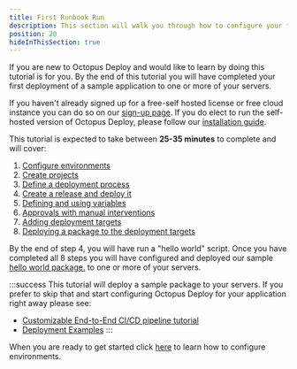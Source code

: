 ```yaml
---
title: First Runbook Run
description: This section will walk you through how to configure your first runbook run in Octopus Deploy.
position: 20
hideInThisSection: true
---
```


If you are new to Octopus Deploy and would like to learn by doing this tutorial is for you.  By the end of this tutorial you will have completed your first deployment of a sample application to one or more of your servers.

If you haven't already signed up for a free-self hosted license or free cloud instance you can do so on our [sign-up page](https://octopus.com/free).  If you do elect to run the self-hosted version of Octopus Deploy, please follow our [installation guide](docs/installation/index.md#install-octopus).  

This tutorial is expected to take between **25-35 minutes** to complete and will cover:

1. [Configure environments](docs/getting-started/first-deployment/configure-environments.md)
2. [Create projects](docs/getting-started/first-deployment/create-projects.md)
3. [Define a deployment process](docs/getting-started/first-deployment/define-the-deployment-process.md)
4. [Create a release and deploy it](/docs/getting-started/first-deployment/create-and-deploy-a-release.md)
5. [Defining and using variables](/docs/getting-started/first-deployment/define-and-use-variables.md)
6. [Approvals with manual interventions](/docs/getting-started/first-deployment/approvals-with-manual-interventions.md)
7. [Adding deployment targets](/docs/getting-started/first-deployment/add-deployment-targets.md)
8. [Deploying a package to the deployment targets](/docs/getting-started/first-deployment/deploy-a-package.md)

By the end of step 4, you will have run a "hello world" script.  Once you have completed all 8 steps you will have configured and deployed our sample [hello world package.](https://octopus.com/images/docs/hello-world.1.0.0.zip) to one or more of your servers.

:::success
This tutorial will deploy a sample package to your servers.  If you prefer to skip that and start configuring Octopus Deploy for your application right away please see:

- [Customizable End-to-End CI/CD pipeline tutorial](https://octopus.com/docs/guides)
- [Deployment Examples](/docs/deployments/index.md)
:::

When you are ready to get started click [here](docs/getting-started/first-deployment/configure-environments.md) to learn how to configure environments.
